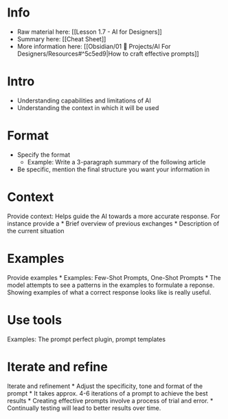 
# Info 
- Raw material here: [[Lesson 1.7 - AI for Designers]]
- Summary here: [[Cheat Sheet]]
- More information here: [[Obsidian/01 💼 Projects/AI For Designers/Resources#^5c5ed9|How to craft effective prompts]] 


# Intro 
* Understanding capabilities and limitations of AI
* Understanding the context in which it will be used

# Format
* Specify the format
	* Example: Write a 3-paragraph summary of the following article
* Be specific, mention the final structure you want your information in

# Context 

Provide context: Helps guide the AI towards a more accurate response. For instance provide a 
		* Brief overview of previous exchanges
		* Description of the current situation

# Examples
Provide examples
			* Examples: Few-Shot Prompts, One-Shot Prompts
		* The model attempts to see a patterns in the examples to formulate a reponse. 
Showing examples of what a correct response looks like is really useful. 


# Use tools
 Examples: The prompt perfect plugin, prompt templates

# Iterate and refine

Iterate and refinement
		* Adjust the specificity, tone and format of the prompt
		* It takes approx. 4-6 iterations of a prompt to achieve the best results
	* Creating effective prompts involve a process of trial and error. 
	* Continually testing will lead to better results over time. 

